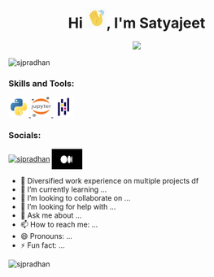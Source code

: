 <h1 align="center">Hi <img src="https://github.com/sjpradhan/sjpradhan/blob/main/Images/hand.gif" width="40px" />, I'm Satyajeet</h1>

<!-- Typing SVG by DenverCoder1 - https://github.com/DenverCoder1/readme-typing-svg -->
<p align="center">
  <a href="https://github.com/sjpradhan"><img src="https://readme-typing-svg.herokuapp.com?lines=Self+taught+Data+Analyst;Curious+to+learn+new+things&center=true&width=380&height=45"></a>
  

<p align="left"> <img src="https://komarev.com/ghpvc/?username=sjpradhan&label=Profile%20views&color=0e75b6&style=flat" alt="sjpradhan" /> </p>


                                                                                                                                             
<h3 align="left">Skills and Tools:</h3>
<a href="https://www.python.org" target="_blank" rel="noreferrer"> <img src="https://raw.githubusercontent.com/devicons/devicon/master/icons/python/python-original.svg" alt="python" width="40" height="40"/>
<a href="https://jupyter.org/" target="_blank" rel="noreferrer"> <img src="https://github.com/sjpradhan/sjpradhan/blob/main/Images/Jupyter.svg" alt="JupyterbookNote" width="40" height="40"/> </a></a>
<a href="https://pandas.pydata.org/" target="_blank" rel="noreferrer"> <img src="https://raw.githubusercontent.com/devicons/devicon/2ae2a900d2f041da66e950e4d48052658d850630/icons/pandas/pandas-original.svg" alt="pandas" width="40" height="40"/> </a>





<h3 align="left">Socials:</h3>
<p align="left">
<a href="https://www.linkedin.com/in/sjpradhan" target="blank"><img align="center" src="https://raw.githubusercontent.com/rahuldkjain/github-profile-readme-generator/master/src/images/icons/Social/linked-in-alt.svg" alt="sjpradhan" height="30" width="40" /></a>
  <a href="https://medium.com/@sjpradhan" target="blank"><img align="center" src="https://github.com/sjpradhan/sjpradhan/blob/main/Images/medium.svg" alt="sjpradhan" height="40" width="60" /></a>
</p>


 



  - 🔭 Diversified work experience on multiple projects df 
- 🌱 I’m currently learning ...
- 👯 I’m looking to collaborate on ...
- 🤔 I’m looking for help with ...
- 💬 Ask me about ...
- 📫 How to reach me: ...
- 😄 Pronouns: ...
- ⚡ Fun fact: ...

<p align="centre"><img src="https://github-readme-stats-five-lyart.vercel.app/api?username=sjpradhan&show_icons=true" alt="sjpradhan" /> </p>












